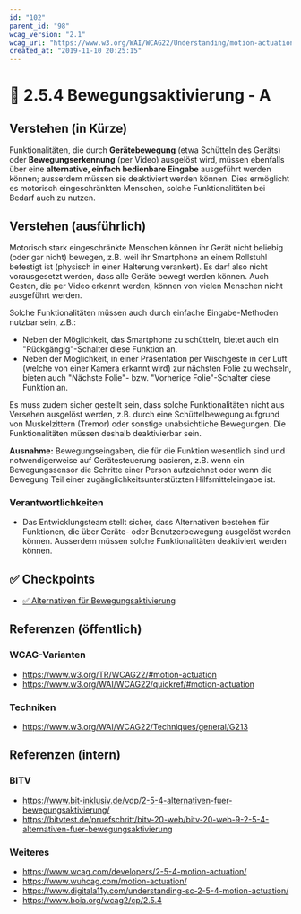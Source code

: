 ```yaml
---
id: "102"
parent_id: "98"
wcag_version: "2.1"
wcag_url: "https://www.w3.org/WAI/WCAG22/Understanding/motion-actuation.html"
created_at: "2019-11-10 20:25:15"
---
```


# 📜 2.5.4 Bewegungsaktivierung - A

## Verstehen (in Kürze)

Funktionalitäten, die durch **Gerätebewegung** (etwa Schütteln des Geräts) oder **Bewegungserkennung** (per Video) ausgelöst wird, müssen ebenfalls über eine **alternative, einfach bedienbare Eingabe** ausgeführt werden können; ausserdem müssen sie deaktiviert werden können. Dies ermöglicht es motorisch eingeschränkten Menschen, solche Funktionalitäten bei Bedarf auch zu nutzen.

## Verstehen (ausführlich)

Motorisch stark eingeschränkte Menschen können ihr Gerät nicht beliebig (oder gar nicht) bewegen, z.B. weil ihr Smartphone an einem Rollstuhl befestigt ist (physisch in einer Halterung verankert). Es darf also nicht vorausgesetzt werden, dass alle Geräte bewegt werden können. Auch Gesten, die per Video erkannt werden, können von vielen Menschen nicht ausgeführt werden.

Solche Funktionalitäten müssen auch durch einfache Eingabe-Methoden nutzbar sein, z.B.:

- Neben der Möglichkeit, das Smartphone zu schütteln, bietet auch ein "Rückgängig"-Schalter diese Funktion an.
- Neben der Möglichkeit, in einer Präsentation per Wischgeste in der Luft (welche von einer Kamera erkannt wird) zur nächsten Folie zu wechseln, bieten auch "Nächste Folie"- bzw. "Vorherige Folie"-Schalter diese Funktion an.

Es muss zudem sicher gestellt sein, dass solche Funktionalitäten nicht aus Versehen ausgelöst werden, z.B. durch eine Schüttelbewegung aufgrund von Muskelzittern (Tremor) oder sonstige unabsichtliche Bewegungen. Die Funktionalitäten müssen deshalb deaktivierbar sein.

**Ausnahme:** Bewegungseingaben, die für die Funktion wesentlich sind und notwendigerweise auf Gerätesteuerung basieren, z.B. wenn ein Bewegungssensor die Schritte einer Person aufzeichnet oder wenn die Bewegung Teil einer zugänglichkeitsunterstützten Hilfsmitteleingabe ist.

### Verantwortlichkeiten

- Das Entwicklungsteam stellt sicher, dass Alternativen bestehen für Funktionen, die über Geräte- oder Benutzerbewegung ausgelöst werden können. Ausserdem müssen solche Funktionalitäten deaktiviert werden können.

## ✅ Checkpoints

- [✅ Alternativen für Bewegungsaktivierung](alternativen-fuer-bewegungsaktivierung)

## Referenzen (öffentlich)

### WCAG-Varianten
- <https://www.w3.org/TR/WCAG22/#motion-actuation>
- <https://www.w3.org/WAI/WCAG22/quickref/#motion-actuation>

### Techniken
- <https://www.w3.org/WAI/WCAG22/Techniques/general/G213>

## Referenzen (intern)

### BITV
- <https://www.bit-inklusiv.de/vdp/2-5-4-alternativen-fuer-bewegungsaktivierung/>
- <https://bitvtest.de/pruefschritt/bitv-20-web/bitv-20-web-9-2-5-4-alternativen-fuer-bewegungsaktivierung>

### Weiteres
- <https://www.wcag.com/developers/2-5-4-motion-actuation/>
- <https://www.wuhcag.com/motion-actuation/>
- <https://www.digitala11y.com/understanding-sc-2-5-4-motion-actuation/>
- <https://www.boia.org/wcag2/cp/2.5.4>